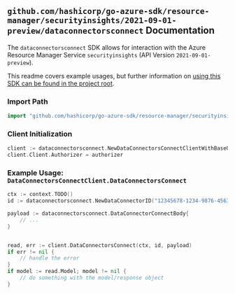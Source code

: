 
## `github.com/hashicorp/go-azure-sdk/resource-manager/securityinsights/2021-09-01-preview/dataconnectorsconnect` Documentation

The `dataconnectorsconnect` SDK allows for interaction with the Azure Resource Manager Service `securityinsights` (API Version `2021-09-01-preview`).

This readme covers example usages, but further information on [using this SDK can be found in the project root](https://github.com/hashicorp/go-azure-sdk/tree/main/docs).

### Import Path

```go
import "github.com/hashicorp/go-azure-sdk/resource-manager/securityinsights/2021-09-01-preview/dataconnectorsconnect"
```


### Client Initialization

```go
client := dataconnectorsconnect.NewDataConnectorsConnectClientWithBaseURI("https://management.azure.com")
client.Client.Authorizer = authorizer
```


### Example Usage: `DataConnectorsConnectClient.DataConnectorsConnect`

```go
ctx := context.TODO()
id := dataconnectorsconnect.NewDataConnectorID("12345678-1234-9876-4563-123456789012", "example-resource-group", "workspaceValue", "dataConnectorIdValue")

payload := dataconnectorsconnect.DataConnectorConnectBody{
	// ...
}


read, err := client.DataConnectorsConnect(ctx, id, payload)
if err != nil {
	// handle the error
}
if model := read.Model; model != nil {
	// do something with the model/response object
}
```
